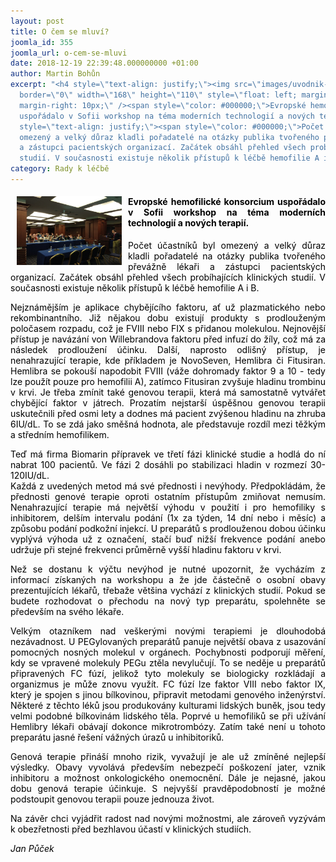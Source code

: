 ```yaml
---
layout: post
title: O čem se mluví?
joomla_id: 355
joomla_url: o-cem-se-mluvi
date: 2018-12-19 22:39:48.000000000 +01:00
author: Martin Bohůn
excerpt: "<h4 style=\"text-align: justify;\"><img src=\"images/uvodnik-clanku-foto/sofia.jpg\"
  border=\"0\" width=\"168\" height=\"110\" style=\"float: left; margin-left: 10px;
  margin-right: 10px;\" /><span style=\"color: #000000;\">Evropské hemofilické konsorcium
  uspořádalo v Sofii workshop na téma moderních technologií a nových terapií. </span></h4>\r\n<p
  style=\"text-align: justify;\"><span style=\"color: #000000;\">Počet účastníků byl
  omezený a velký důraz kladli pořadatelé na otázky publika tvořeného převážně lékaři
  a zástupci pacientských organizací. Začátek obsáhl přehled všech probíhajících klinických
  studií. V současnosti existuje několik přístupů k léčbě hemofilie A i B.</span></p>"
category: Rady k léčbě
---
```

<h4 style="text-align: justify;"><img src="images/uvodnik-clanku-foto/sofia.jpg" border="0" width="168" height="110" style="float: left; margin-left: 10px; margin-right: 10px;" /><span style="color: #000000;">Evropské hemofilické konsorcium uspořádalo v Sofii workshop na téma moderních technologií a nových terapií. </span></h4>

<p style="text-align: justify;"><span style="color: #000000;">Počet účastníků byl omezený a velký důraz kladli pořadatelé na otázky publika tvořeného převážně lékaři a zástupci pacientských organizací. Začátek obsáhl přehled všech probíhajících klinických studií. V současnosti existuje několik přístupů k léčbě hemofilie A i B.</span></p>



<p style="text-align: justify;"><span style="color: #000000;">Nejznámějším je aplikace chybějícího faktoru, ať už plazmatického nebo rekombinantního. Již nějakou dobu existují produkty s prodlouženým poločasem rozpadu, což je FVIII nebo FIX s přidanou molekulou. Nejnovější přístup je navázání von Willebrandova faktoru před infuzí do žíly, což má za následek prodloužení účinku. Další, naprosto odlišný přístup, je nenahrazující terapie, kde příkladem je NovoSeven, Hemlibra či Fitusiran. Hemlibra se pokouší napodobit FVIII (váže dohromady faktor 9 a 10 - tedy lze použít pouze pro hemofilii A), zatímco Fitusiran zvyšuje hladinu trombinu v krvi. Je třeba zmínit také genovou terapii, která má samostatně vytvářet chybějící faktor v játrech. Prozatím nejstarší úspěšnou genovou terapii uskutečnili před osmi lety a dodnes má pacient zvýšenou hladinu na zhruba 6IU/dL. To se zdá jako směšná hodnota, ale představuje rozdíl mezi těžkým a středním hemofilikem.</span></p>

<p style="text-align: justify;"><span style="color: #000000;">Teď má firma Biomarin přípravek ve třetí fázi klinické studie a hodlá do ní nabrat 100 pacientů. Ve fázi 2 dosáhli po stabilizaci hladin v rozmezí 30-120IU/dL.</span><br /><span style="color: #000000;">Každá z uvedených metod má své přednosti i nevýhody. Předpokládám, že přednosti genové terapie oproti ostatním přístupům zmiňovat nemusím. Nenahrazující terapie má největší výhodu v použití i pro hemofiliky s inhibitorem, delším intervalu podání (1x za týden, 14 dní nebo i měsíc) a způsobu podání podkožní injekcí. U preparátů s prodlouženou dobou účinku vyplývá výhoda už z označení, stačí buď nižší frekvence podání anebo udržuje při stejné frekvenci průměrně vyšší hladinu faktoru v krvi.</span></p>

<p style="text-align: justify;"><span style="color: #000000;">Než se dostanu k výčtu nevýhod je nutné upozornit, že vycházím z informací získaných na workshopu a že jde částečně o osobní obavy prezentujících lékařů, třebaže většina vychází z klinických studií. Pokud se budete rozhodovat o přechodu na nový typ preparátu, spolehněte se především na svého lékaře.</span></p>

<p style="text-align: justify;"><span style="color: #000000;">Velkým otazníkem nad veškerými novými terapiemi je dlouhodobá nezávadnost. U PEGylovaných preparátů panuje největší obava z usazování pomocných nosných molekul v orgánech. Pochybnosti podporují měření, kdy se vpravené molekuly PEGu ztěla nevylučují. To se neděje u preparátů připravených FC fúzí, jelikož tyto </span><span style="color: #000000;">molekuly se biologicky rozkládají a organizmus je může znovu využít. FC fúzí lze faktor VIII nebo faktor IX, který je spojen s jinou bílkovinou, připravit metodami genového inženýrství. Některé z těchto léků jsou produkovány kulturami lidských buněk, jsou tedy velmi podobné bílkovinám lidského těla. Poprvé u hemofiliků se při užívání Hemlibry lékaři obávají dokonce mikrotrombózy. Zatím také není u tohoto preparátu jasné řešení </span><span style="color: #000000;">vážných úrazů u inhibitoriků.</span></p>

<p style="text-align: justify;"><span style="color: #000000;">Genová terapie přináší mnoho rizik, vyvažují je ale už zmíněné nejlepší výsledky. Obavy vyvolává především nebezpečí poškození jater, vznik inhibitoru a možnost onkologického onemocnění. Dále je nejasné, jakou dobu genová terapie účinkuje. S nejvyšší pravděpodobností je možné podstoupit genovou terapii pouze jednou</span><span style="color: #000000;">za život.</span></p>

<p style="text-align: justify;"><span style="color: #000000;">Na závěr chci vyjádřit radost nad novými možnostmi, ale zároveň vyzývám k obezřetnosti před bezhlavou účastí v klinických studiích.</span></p>

<p style="text-align: justify;"><em><span style="color: #000000;">Jan Půček</span></em></p>
